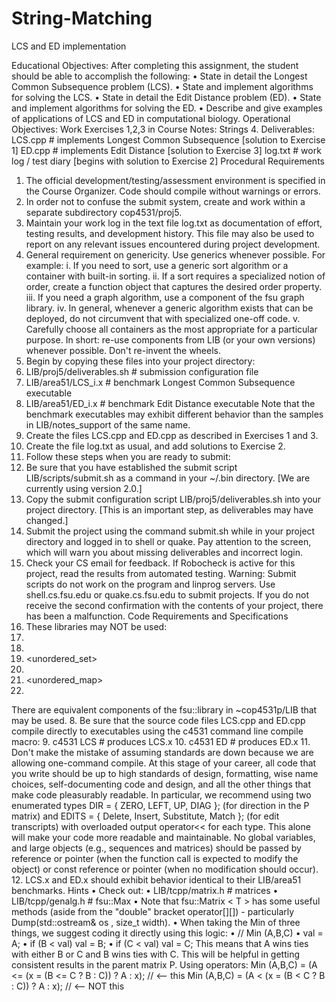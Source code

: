 # String-Matching
 LCS and ED implementation
 
Educational Objectives: After completing this assignment, the student should be able to accomplish the following:
•	State in detail the Longest Common Subsequence problem (LCS).
•	State and implement algorithms for solving the LCS.
•	State in detail the Edit Distance problem (ED).
•	State and implement algorithms for solving the ED.
•	Describe and give examples of applications of LCS and ED in computational biology.
Operational Objectives: Work Exercises 1,2,3 in Course Notes: Strings 4.
Deliverables:
LCS.cpp  # implements Longest Common Subsequence [solution to Exercise 1]
ED.cpp   # implements Edit Distance              [solution to Exercise 3]
log.txt  # work log / test diary     [begins with solution to Exercise 2]
Procedural Requirements
1.	The official development/testing/assessment environment is specified in the Course Organizer. Code should compile without warnings or errors.
2.	In order not to confuse the submit system, create and work within a separate subdirectory cop4531/proj5.
3.	Maintain your work log in the text file log.txt as documentation of effort, testing results, and development history. This file may also be used to report on any relevant issues encountered during project development.
4.	General requirement on genericity. Use generics whenever possible. For example:
i.	If you need to sort, use a generic sort algorithm or a container with built-in sorting.
ii.	If a sort requires a specialized notion of order, create a function object that captures the desired order property.
iii.	If you need a graph algorithm, use a component of the fsu graph library.
iv.	In general, whenever a generic algorithm exists that can be deployed, do not circumvent that with specialized one-off code.
v.	Carefully choose all containers as the most appropriate for a particular purpose.
In short: re-use components from LIB (or your own versions) whenever possible. Don't re-invent the wheels.
5.	Begin by copying these files into your project directory:
6.	LIB/proj5/deliverables.sh        # submission configuration file
7.	LIB/area51/LCS_i.x               # benchmark Longest Common Subsequence executable
8.	LIB/area51/ED_i.x                # benchmark Edit Distance executable
Note that the benchmark executables may exhibit different behavior than the samples in LIB/notes_support of the same name.
9.	Create the files LCS.cpp and ED.cpp as described in Exercises 1 and 3.
10.	Create the file log.txt as usual, and add solutions to Exercise 2.
11.	Follow these steps when you are ready to submit:
1.	Be sure that you have established the submit script LIB/scripts/submit.sh as a command in your ~/.bin directory. [We are currently using version 2.0.]
2.	Copy the submit configuration script LIB/proj5/deliverables.sh into your project directory. [This is an important step, as deliverables may have changed.]
3.	Submit the project using the command submit.sh while in your project directory and logged in to shell or quake. Pay attention to the screen, which will warn you about missing deliverables and incorrect login.
4.	Check your CS email for feedback. If Robocheck is active for this project, read the results from automated testing.
Warning: Submit scripts do not work on the program and linprog servers. Use shell.cs.fsu.edu or quake.cs.fsu.edu to submit projects. If you do not receive the second confirmation with the contents of your project, there has been a malfunction.
Code Requirements and Specifications
1.	These libraries may NOT be used:
2.	<string>
3.	<set>
4.	<unordered_set>
5.	<map>
6.	<unordered_map>
7.	<algorithm>
There are equivalent components of the fsu::library in ~cop4531p/LIB that may be used.
8.	Be sure that the source code files LCS.cpp and ED.cpp compile directly to executables using the c4531 command line compile macro:
9.	c4531 LCS  # produces LCS.x
10.	c4531 ED   # produces ED.x
11.	Don't make the mistake of assuming standards are down because we are allowing one-command compile. At this stage of your career, all code that you write should be up to high standards of design, formatting, wise name choices, self-documenting code and design, and all the other things that make code pleasurably readable.
In particular, we recommend using two enumerated types DIR = { ZERO, LEFT, UP, DIAG }; (for direction in the P matrix) and EDITS = { Delete, Insert, Substitute, Match }; (for edit transcripts) with overloaded output operator<< for each type. This alone will make your code more readable and maintainable.
No global variables, and large objects (e.g., sequences and matrices) should be passed by reference or pointer (when the function call is expected to modify the object) or const reference or pointer (when no modification should occur).
12.	LCS.x and ED.x should exhibit behavior identical to their LIB/area51 benchmarks.
Hints
•	Check out:
•	LIB/tcpp/matrix.h # matrices
•	LIB/tcpp/genalg.h # fsu::Max
•	Note that fsu::Matrix < T > has some useful methods (aside from the "double" bracket operator[][]) - particularly Dump(std::ostream& os , size_t width).
•	When taking the Min of three things, we suggest coding it directly using this logic:
•	// Min (A,B,C)
•	val = A;
•	if (B < val) val = B;
•	if (C < val) val = C;
This means that A wins ties with either B or C and B wins ties with C. This will be helpful in getting consistent results in the parent matrix P. Using operators:
Min (A,B,C) = (A <= (x = (B <= C ? B : C)) ? A : x); // <-- this
Min (A,B,C) = (A < (x = (B < C ? B : C)) ? A : x);   // <-- NOT this


